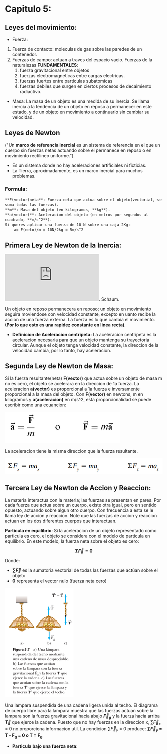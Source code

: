 # Capitulo 5:
## Leyes del movimiento:
- Fuerza:
1. Fuerza de contacto: moleculas de gas sobre las paredes de un contenedor.
2. Fuerzas de campo: actuan a traves del espacio vacio.
Fuerzas de la naturalezas **FUNDAMENTALES**: 
    1. fuerza gravitacional entre objetos
    2. fuerzas electromagneticas entre cargas electricas.
    3. fuerzas fuertes entre particulas subatomicas
    4. fuerzas debiles que surgen en ciertos procesos de decaimiento radiactivo. 

- Masa: La masa de un objeto es una medida de su inercia. Se llama inercia a la tendencia de un objeto en reposo a permanecer en este estado, y de un objeto en movimiento a continuarlo sin cambiar su velocidad.

## Leyes de Newton
("Un **marco de referencia inercial** es un sistema de referencia en el que un cuerpo sin fuerzas netas actuando sobre el permanece en reposo o en movimiento rectilineo uniforme.").
- Es un sistema donde no hay aceleraciones artificiales ni ficticias.
- La Tierra, aproximadamente, es un marco inercial para muchos problemas.
### Formula:
    **F(vector)neta**: Fuerza neta que actua sobre el objeto(vectorial, se suma todas las fuerzas).
    **m**: Masa del objeto (en kilogramos, **kg**).
    **a(vector)**: Aceleracion del objeto (en metros por segundos al cuadrado, **m/s^2**).
    Si queres aplicar una fuerza de 10 N sobre una caja 2Kg:
        a= F(neto)/m = 10N/2kg = 5m/s^2

## Primera Ley de Newton de la Inercia: 
![Sacado de este libro de FISICA GENERAL](https://d1wqtxts1xzle7.cloudfront.net/44960600/fc3adsica-general-10ma-edicic3b3n-schaum.pdf?1738311467=&response-content-disposition=inline%3B+filename%3DFc3adsica_general_10ma_edicic3b3n_schaum.pdf&Expires=1753455114&Signature=L2Pj7wEniaQ2pFHFPzwJfsJg0LXKj8JTDKmJppAh2bOLNBnYWlKR3WlIKv5eV3iUFlLrD-Pl3rswBY3xOP-SFAkThr4mlnkJbe6MOS7EaNdYV~3~987wd~vbrBV~CwzStNIQq5Cktz9v~U7Ojk2WckRvzQgqpLlgeJTmaIf1xQY3gkImL9fobPUpRO6SmJwvmcPmxGPAgjHLb30BN3fRelqogwBI4yFMgiJGBOnW0EAWxZQH3Yxv~xRR9esZAUNUB7ozOshPVs9vrQyuiG56tiK3PGXMVNxhJDVNsQG3W-oZvpZKuc2UBzcvQwzTCafGfp~eRVG10iSWXjCqk4vIVQ__&Key-Pair-Id=APKAJLOHF5GGSLRBV4ZA). Schaum.

Un objeto en reposo permanecera en reposo; un objeto en movimiento seguira moviendose con velocidad constante, excepto en uanto recibe la accion de una fuerza externa. La fuerza es lo que cambia el movimiento.**(Por lo que esto es una rapidez constante en linea recta)**.

- **Definicion de Aceleracion centripeta:**
La aceleracion centripeta es la aceleracion necesaria para que un objeto mantenga su trayectoria circular. Aunque el objeto tenga velocidad constante, la direccion de la velocidad cambia, por lo tanto, hay aceleracion.

## Segunda Ley de Newton de Masa:
Si la fuerza resultante(neta) **F(vector)** que actua sobre un objeto de masa m no es cero, el objeto se acelerara en la direccion de 1a fuerza. La aceleracion **a(vector)** es proporcional a 1a fuerza e inversamente proporcional a la masa del objeto. Con **F(vector)** en newtons, m en kilogramos y **a(aceleracion)** en m/s^2, esta proporcionalidad se puede escribir como una ecuancion:

![Formula: Segunda Ley de Newton](/FisicaResumenSerway/Img/Formula_SegundaLeyN.png)

La aceleracion tiene la misma direccion que la fuerza resultante.

![Formula](/FisicaResumenSerway/Img/FORMULA.png)

## Tercera Ley de Newton de Accion y Reaccion:
La materia interactua con la materia; las fuerzas se presentan en pares. Por cada fuerza que actua sobre un cuerpo, existe otra igual, pero en sentido opuesto, actuando sobre algun otro cuerpo. Con frecuencia a esta se le llama ley de accion y reaccion. Note que las fuerzas de accion y reaccion actuan en los dos diferentes cuerpos que interactuan.

**Particula en equilibrio**:
Si la aceleracion de un objeto representado como particula es cero, el objeto se considera con el modelo de particula en equilibrio. En este modelo, la fuerza neta sobre el objeto es cero: 

**$$\sum \vec{F} = 0$$**

Donde:
- **$\sum \vec{F}$** es la sumatoria vectorial de todas las fuerzas que actúan sobre el objeto
- **$0$** representa el vector nulo (fuerza neta cero)

![Ejemeplo: Lapmpara](/FisicaResumenSerway/Img/ImagenLampara.png)

Una lampara suspendida de una cadena ligera unida al techo. El diagrama de cuerpo libre para la lampara muestra que las fuerzas actuan sobre la lampara son la fuerza gravitacional hacia abajo **$\vec{F}_g$** y la fuerza hacia arriba **$\vec{T}$** que ejerce la cadena. Puesto que no hay fuerzas en la direccion x, $\sum \vec{F}_x$ = 0 no proporciona informacion util. La condicion $\sum \vec{F}_y$ = 0 produce:
    **$\sum \vec{F}_y$ = T - F<sub>g</sub> = 0 o T = F<sub>g</sub>**

- **Particula bajo una fuerza neta**:



